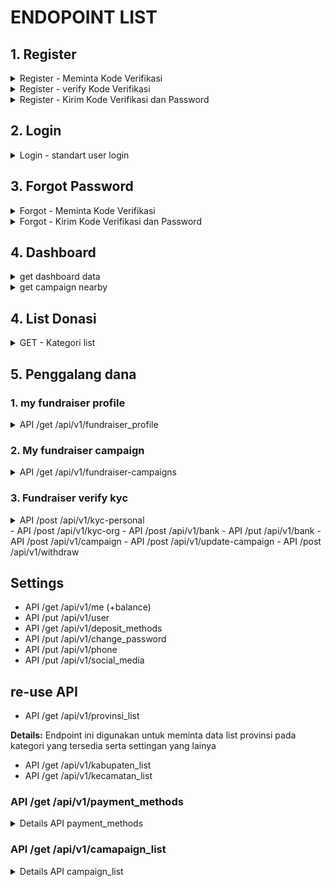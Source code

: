 # ENDOPOINT LIST

## 1. Register

<details>
<summary>Register - Meminta Kode Verifikasi</summary>

Details Register - Meminta Kode Verifikasi <br>
**Endpoint:** POST /api/register/request-verification-code

Endpoint ini digunakan untuk meminta kode verifikasi melalui nomor telepon yang telah diinpost oleh pengguna.

**Request Body:**

```json
{
  "phone_number": "081234567890"
}
```

**Response valid:**

```json
{
  "message": "Verification code has been sent to 081234567890"
}
```

**Response notvalid:**

```json
{
  "error": "Invalid phone number",
  "message": "The provided phone number is not valid."
}
```

  </details>

<details>
<summary>Register - verify Kode Verifikasi</summary>

**Endpoint:** POST /api/register-verify-code

Endpoint ini digunakan untuk memverifikasi kode yang dikirimkan ke nomor HP pengguna selama proses registrasi.

**Request Body:**

```json
{
  "phone_number": "081234567890",
  "verification_code": "123456"
}
```

**Response (Verifikasi Sukses):**

```json
{
  "message": "Verification code is valid"
}
```

**Response (Verifikasi Gagal - Kode Tidak Valid):**

```json
{
  "error": "Invalid code",
  "message": "The provided verification code is not valid."
}
```

  </details>

<details>
<summary>Register - Kirim Kode Verifikasi dan Password</summary>

**Endpoint:** POST /api/register/verify-and-set-password

Endpoint ini digunakan untuk mengirimkan kode verifikasi dan password pengguna untuk menyelesaikan proses registrasi.

**Request Body:**

```json
{
  "phone_number": "081234567890",
  "verification_code": "123456",
  "password": "password123",
}
```

**Response valid:**

```json
{
  "message": "Registration successful",
  "user_id": 1,
  "phone_number": "081234567890",
  "access_token": "eyJhbGciOiJIUzI1NiIsInR5cCI6IkpXVCJ9.eyJ1c2VyX2lkIjoxLCJwaG9uZV9udW1iZXIiOiIwODEyMzQ1Njc4OTAiLCJpYXQiOjE2MzA3MzQ1OTEsImV4cCI6MTYzMDc0NjE5MX0.LicdxVmqpwPxGydzz3oGnAgt5kNR-LNQp-4GH6LAD0I"
}
```

**Response invalid:**

```json
{
  "error": "Invalid password",
  "message": "The password must be at least 8 characters long and contain a combination of letters, numbers, and special characters."
}

```

</details>

## 2. Login

<details>
<summary>Login - standart user login</summary>

**Endpoint:** POST /api/login

Endpoint ini digunakan untuk melakukan proses login pengguna.

**Request Body:**

```json
{
  "phone_number": "081234567890",
  "password": "password123"
}
```

**Response (Login Sukses):**

```json
{
  "message": "Login successful",
  "token": "eyJhbGciOiJIUzI1NiIsInR5cCI6IkpXVCJ9.eyJ1c2VyX2lkIjoxMjM0NTY3ODkwLCJpYXQiOjE2MzE3MzQ3MjN9.6hv9BFmQ9VY_MVr2fnJ78InGutFc4g_7COgV4vT8G6k"
}
```

**Response (Login Gagal - Kombinasi Nomor HP dan Password Salah):**

```json
{
  "error": "Invalid credentials",
  "message": "The provided phone number and password combination is invalid."
}
```

  </details>

## 3. Forgot Password

<details>
<summary>Forgot - Meminta Kode Verifikasi</summary>

**Endpoint:** POST /api/register/request-forgot-code

Endpoint ini digunakan untuk meminta kode verifikasi melalui nomor telepon yang telah diinpost oleh pengguna.

**Request Body:**

```json
{
  "phone_number": "081234567890"
}
```

**Response valid:**

```json
{
  "message": "Verification code has been sent to 081234567890"
}
```

**Response notvalid:**

```json
{
  "error": "Invalid phone number",
  "message": "The provided phone number is not valid pr not registered"
}
```

  </details>
<details>
<summary>Forgot - Kirim Kode Verifikasi dan Password</summary>

**Endpoint:** POST /api/register/forgot-and-set-password

Endpoint ini digunakan untuk mengirimkan kode verifikasi dan password pengguna untuk menyelesaikan proses forgot password.

**Request Body:**

```json
{
  "phone_number": "081234567890",
  "verification_code": "123456",
  "password": "password123",
}
```

**Response valid:**

```json
{
  "message": "Registration successful",
  "user_id": 1,
  "phone_number": "081234567890",
  "access_token": "eyJhbGciOiJIUzI1NiIsInR5cCI6IkpXVCJ9.eyJ1c2VyX2lkIjoxLCJwaG9uZV9udW1iZXIiOiIwODEyMzQ1Njc4OTAiLCJpYXQiOjE2MzA3MzQ1OTEsImV4cCI6MTYzMDc0NjE5MX0.LicdxVmqpwPxGydzz3oGnAgt5kNR-LNQp-4GH6LAD0I"
}
```

**Response invalid:**

```json
{
  "error": "Invalid password",
  "message": "The password must be at least 8 characters long and contain a combination of letters, numbers, and special characters."
}

```

  </details>

## 4. Dashboard

<details>
<summary> get dashboard data</summary>

**Endpoint: GET /dashboard**

**Response:**

```json
{
  "banners": [
    {
      "image": "https://example.com/banner1.jpg",
      "donation_id": 2
    },
    {
      "image": "https://example.com/banner2.jpg",
      "donation_id": 3
    },
    {
      "image": "https://example.com/banner3.jpg",
      "donation_id": 23
    },
    {
      "image": "https://example.com/banner4.jpg",
      "donation_id": 12
    },
    {
      "image": "https://example.com/banner5.jpg",
      "donation_id": 4
    }
  ],
  "statistics": {
    "total_donations": 1500,
    "total_donatur": 500,
    "total_campaigns": 100
  },
  "urgentCampaigns": [
    {
      "title": "Campaign 3",
      "deadline": "2023-06-30",
      "tittle": "Bantu Tetangga, Bantu Saudara",
      "fundraiser_name": "Fundraiser 3",
      "fundraiser_status": "org",
      "fundraiser_id": 3,
      "donation_id": 1,
      "banners":["https://example.com/banner5.jpg","https://example.com/banner5.jpg","https://example.com/banner5.jpg","https://example.com/banner5.jpg"],
      "location":{
          "desa":"nama desa",
          "kecamatan":"nama kecamatan",
          "kota":"nama kota", // kabupaten
          "provinsi":"nama provinsi" // provinsi
      },
      "fundraiser_id": 4,
      "donation_id": 2,
      "total_donation_needed": 20000,
      "total_conation_received": 10000
    },
    {
      "title": "Campaign 4",
      "tittle": "Bantu Tetangga, Bantu Saudara",
      "deadline": "2023-07-10",
      "fundraiser_name": "Fundraiser 4",
      "fundraiser_status": "personal",   
      "banners":["https://example.com/banner5.jpg","https://example.com/banner5.jpg","https://example.com/banner5.jpg","https://example.com/banner5.jpg"],
      "location":{
          "desa":"nama desa",
          "kecamatan":"nama kecamatan",
          "kota":"nama kota", // kabupaten
          "provinsi":"nama provinsi" // provinsi
      },
      "fundraiser_id": 4,
      "donation_id": 2,
      "total_donation_needed": 20000,
      "total_conation_received": 10000
    }
  ],
  "testimonials": [
    {
      "donorName": "Donor 1",
      "donationAmount": 100,
      "comment": "Great campaign!",
      "donation_id":4
    },
    {
      "donorName": "Donor 2",
      "donationAmount": 50,
      "comment": "Happy to contribute!",
      "donation_id": 4
    }
  ],
  "news": [
    {
      "type": "campaign",
      "creator": "Fundraiser 4",
      "tittle": "Update Pendistribusian dana ",
      "content": "Campaign 1 has reached 50% of its donation target.",
      "link_id": 2
    },
    {
      "type": "news",
      "creator": "Admin",
      "tittle": "Bantu Tetangga, Bantu Saudara",
      "content": "dengan berdonasi ke tetangga kita bisa mendapatkan hikmah secara langsung yaitu ..... ",
      "link_id": 323
    }
  ]
}
```

  </details>

<details>
<summary> get campaign nearby</summary>

**Endpoint: POST /campaigns/nearby**

**Request Body:**

</details>

## 4. List Donasi

<details>
<summary>GET - Kategori list</summary>

**Endpoint:** GET /api/v1/category_list

Endpoint ini digunakan untuk meminta list kategori

**Response valid:**

```json
{
  "data": [
    [
      {
        "category": "pendidikan",
        "icon": "example link"
      },
      {
        "category": "social",
        "icon": "example link"
      },
      {
        "category": "agama",
        "icon": "example link"
      },
      {
        "category": "pondok",
        "icon": "example link"
      },
      {
        "category": "tahfidz",
        "icon": "example link"
      },
      {
        "category": "dhuafa",
        "icon": "example link"
      }
    ]
  ]
}
```

</details>

## 5. Penggalang dana

### 1. my fundraiser profile

<details>
<summary> API /get /api/v1/fundraiser_profile <br>
 </summary>

Endpoint digunakan untuk mendapatkan detail fundraiser profile details, bank account, social media, visi-misi dll.<br>
**Response valid:**

  ```json
    {
    "fundraiser_profile": {
      "user_id": 123,
      "profile_picture_url": "https://example.com/profile-picture.jpg",
      "vision_mission": "To help those in need",
      "background": "Experienced fundraiser",
      "verified": "personal",
      "bank_accounts": [
        {
          "payment_method_id": 1,
          "account_number": "1234567890",
          "account_name":"yayasan peduli sesama",
          "is_verified": true,

        },
        {
          "payment_method_id": 2,
          "account_number": "0987654321",
          "account_name":"yayasan peduli sesama",
          "is_verified": false,
        }
      ],
      "contacts": {
        "id": 1,
        "website": "https://example.com",
        "instagram": "example_instagram",
        "youtube": "example_youtube",
        "facebook": "example_facebook",
        "twitter": "example_twitter"
      },
      "kyc_personal":{
      {
        "full_name": "John Doe",
        "id_number": "1234567890",
        "address": "123 Main Street, City",
        "photo_id_front": "https://example.com/photo-id-front.jpg",
        "photo_id_back": "https://example.com/photo-id-back.jpg",
        "selfie_photo": "https://example.com/selfie-photo.jpg",
        "verification_status": "pending",
      },
      "kyc_personal":{
      {
        "full_name": "John Doe",
        "id_number": "1234567890",
        "address": "123 Main Street, City",
        "photo_id_front": "https://example.com/photo-id-front.jpg",
        "photo_id_back": "https://example.com/photo-id-back.jpg",
        "selfie_photo": "https://example.com/selfie-photo.jpg",
        "verification_status": "pending",
      }

      }
    }
  }

  ```

**Detail Field response**:

- `verified`: status user bisa berupa "not_verified", "personal", "org"
- `payment_method_id`: merujuk pada id payment methods yang tersedia, bisa di check di re-use api

</details>

### 2. My fundraiser campaign

<details>
<summary>API /get /api/v1/fundraiser-campaigns
 </summary>

   Endpoint digunakan untuk mendapatkan list fundraiser campigns.<br>
  **Response valid:**

```json
{
  "campaign": [
    {
      "title": "Campaign 3",
      "deadline": "2023-06-30",
      "tittle": "Bantu Tetangga, Bantu Saudara",
      "fundraiser_name": "Fundraiser 3",
      "fundraiser_status": "org",
      "fundraiser_id": 3,
      "donation_id": 1,
      "banners": [
        "https://example.com/banner5.jpg",
        "https://example.com/banner5.jpg",
        "https://example.com/banner5.jpg",
        "https://example.com/banner5.jpg"
      ],
      "location": {
        "desa": "nama desa",
        "kecamatan": "nama kecamatan",
        "kota": "nama kota", // kabupaten
        "provinsi": "nama provinsi" // provinsi
      },
      "fundraiser_id": 4,
      "donation_id": 2,
      "total_donation_needed": 20000,
      "total_conation_received": 10000
    },
    {
      "title": "Campaign 4",
      "tittle": "Bantu Tetangga, Bantu Saudara",
      "deadline": "2023-07-10",
      "fundraiser_name": "Fundraiser 4",
      "fundraiser_status": "personal",
      "banners": [
        "https://example.com/banner5.jpg",
        "https://example.com/banner5.jpg",
        "https://example.com/banner5.jpg",
        "https://example.com/banner5.jpg"
      ],
      "location": {
        "desa": "nama desa",
        "kecamatan": "nama kecamatan",
        "kota": "nama kota", // kabupaten
        "provinsi": "nama provinsi" // provinsi
      },
      "fundraiser_id": 4,
      "donation_id": 2,
      "total_donation_needed": 20000,
      "total_conation_received": 10000
    }
  ]
}
```

</details>

### 3. Fundraiser verify kyc

<details>
<summary>API /post /api/v1/kyc-personal
</summary>

**Details:**
  Endpoint ini digunakan untuk memverifikasi data KYC fundraiser

**Request Body:**

```json
{
  "": "081234567890"
}
```

**Response valid:**

```json
{
  "message": "Verification code has been sent to 081234567890"
}
```

**Response notvalid:**

```json
{
  "error": "Invalid phone number",
  "message": "The provided phone number is not valid."
}
```


</details>
- API /post /api/v1/kyc-org
- API /post /api/v1/bank
- API /put /api/v1/bank
- API /post /api/v1/campaign
- API /post /api/v1/update-campaign
- API /post /api/v1/withdraw

## Settings

- API /get /api/v1/me  (+balance)
- API /put /api/v1/user
- API /get /api/v1/deposit_methods
- API /put /api/v1/change_password
- API /put /api/v1/phone
- API /put /api/v1/social_media

## re-use API

- API /get /api/v1/provinsi_list<br>

**Details:**
  Endpoint ini digunakan untuk meminta data list provinsi pada kategori yang tersedia serta settingan yang lainya

- API /get /api/v1/kabupaten_list<br>
- API /get /api/v1/kecamatan_list<br>

### API /get /api/v1/payment_methods

<details>
<summary> Details API payment_methods</summary>

**Details:**
  Endpoint ini digunakan untuk meminta payment mothods yang tersedia

  **Response valid:**

  ```json
{
  "data": [
    {
      "id": 1,
      "method_code": "bank1",
      "method_type": "bank",
      "minimum_deposit": 1000.00,
      "minimum_withdrawal": 500.00,
      "enable_deposit": true,
      "enable_withdrawal": true,
      "url_logo": "https://example.com/bank1-logo.png"
    },
    {
      "id": 2,
      "method_code": "ewallet1",
      "method_type": "e-wallet",
      "minimum_deposit": 500.00,
      "minimum_withdrawal": 100.00,
      "enable_deposit": true,
      "enable_withdrawal": true,
      "url_logo": "https://example.com/ewallet1-logo.png"
    },
    {
      "id": 3,
      "method_code": "bank2",
      "method_type": "bank",
      "minimum_deposit": 2000.00,
      "minimum_withdrawal": 1000.00,
      "enable_deposit": true,
      "enable_withdrawal": true,
      "url_logo": "https://example.com/bank2-logo.png"
    },
    {
      "id": 4,
      "method_code": "ewallet2",
      "method_type": "e-wallet",
      "minimum_deposit": 100.00,
      "minimum_withdrawal": 50.00,
      "enable_deposit": true,
      "enable_withdrawal": true,
      "url_logo": "https://example.com/ewallet2-logo.png"
    }
  ]
}
  ```

</details>

### API /get /api/v1/camapaign_list

<details>
<summary>Details API campaign_list</summary>

**Details:**
  Endpoint ini digunakan untuk meminta data campaign berdasarkan filter yang diminita users

**Endpoint:**

  ```json
  GET /api/campaign_list?category=pendidikan,tahfidz&deadline=true&fundraiser=org&minimum=1000000&maximum=10000000000&kabupaten=semarang
  ```

**Detail Field params**:

- `category`: dipakai untuk kategori berupa array yang diformat dengan koma
- `deadline`: parameter true/false dimana jika true maka akan muncul data campaign yang hampir selesai.
- `fundraiser`: status fundraiser bisa org/personal.
- `minimum`: filter berdasarkan minimal `total_donation_needed` dalam campaign
- `maximum`: filter berdasarkan maximum `total_donation_needed` dalam campaign
- `provinsi`: filter berdasarkan maximum `total_donation_needed` dalam campaign
- `kabupaten`: filter berdasarkan maximum `total_donation_needed` dalam campaign
- `kecamatan`: filter berdasarkan maximum `total_donation_needed` dalam campaign
- `desa`: filter berdasarkan maximum `total_donation_needed` dalam campaign

  Endpoint ini digunakan untuk meminta data berdasarkan pada kategori yang tersedia serta settingan yang lainya

  **Response valid:**

  ```json
    {
        "data": {
            "campaign": [
                {
                    "title": "Campaign 3",
                    "deadline": "2023-06-30",
                    "tittle": "Bantu Tetangga, Bantu Saudara",
                    "fundraiser_name": "Fundraiser 3",
                    "fundraiser_status": "org",
                    "fundraiser_id": 3,
                    "donation_id": 1,
                    "banners": [
                      "https://example.com/banner5.jpg",
                        "https://example.com/banner5.jpg",
                        "https://example.com/banner5.jpg",
                        "https://example.com/banner5.jpg"
                    ],
                    "location": {
                      "desa": "nama desa",
                        "kecamatan": "nama kecamatan",
                        "kota": "nama kota", // kabupaten
                        "provinsi": "nama provinsi" // provinsi
                    },
                    "fundraiser_id": 4,
                    "donation_id": 2,
                    "total_donation_needed": 20000,
                    "total_conation_received": 10000
                },
                {
                  "title": "Campaign 4",
                    "tittle": "Bantu Tetangga, Bantu Saudara",
                    "deadline": "2023-07-10",
                    "fundraiser_name": "Fundraiser 4",
                    "fundraiser_status": "personal",
                    "banners": [
                      "https://example.com/banner5.jpg", 
                        "https://example.com/banner5.jpg",
                        "https://example.com/banner5.jpg",
                        "https://example.com/banner5.jpg"
                    ],
                    "location": {
                      "desa": "nama desa",
                        "kecamatan": "nama kecamatan",
                        "kota": "nama kota", // kabupaten
                        "provinsi": "nama provinsi" // provinsi
                    },
                    "fundraiser_id": 4,
                    "donation_id": 2,
                    "total_donation_needed": 20000,
                    "total_conation_received": 10000
                }
            ],
            "nearby_campaign": [
              {
                "title": "Campaign 3",
                    "deadline": "2023-06-30",
                    "tittle": "Bantu Tetangga, Bantu Saudara",
                    "fundraiser_name": "Fundraiser 3",
                    "fundraiser_status": "org",
                    "fundraiser_id": 3,
                    "donation_id": 1,
                    "banners": [
                        "https://example.com/banner5.jpg",
                        "https://example.com/banner5.jpg",
                        "https://example.com/banner5.jpg",
                        "https://example.com/banner5.jpg"
                    ],
                    "location": {
                      "desa": "nama desa",
                        "kecamatan": "nama kecamatan",
                        "kota": "nama kota", // kabupaten
                        "provinsi": "nama provinsi" // provinsi
                    },
                    "fundraiser_id": 4,
                    "donation_id": 2,
                    "total_donation_needed": 20000,
                    "total_conation_received": 10000
                },
                {
                  "title": "Campaign 4",
                    "tittle": "Bantu Tetangga, Bantu Saudara",
                    "deadline": "2023-07-10",
                    "fundraiser_name": "Fundraiser 4",
                    "fundraiser_status": "personal",
                    "banners": [
                      "https://example.com/banner5.jpg",
                        "https://example.com/banner5.jpg",
                        "https://example.com/banner5.jpg",
                        "https://example.com/banner5.jpg"
                    ],
                    "location": {
                      "desa": "nama desa",
                        "kecamatan": "nama kecamatan",
                        "kota": "nama kota", // kabupaten
                        "provinsi": "nama provinsi" // provinsi
                    },
                    "fundraiser_id": 4,
                    "donation_id": 2,
                    "total_donation_needed": 20000,
                    "total_conation_received": 10000
                }
            ]
        }
    }  
  ```

- `nearby_campaign`: merupakan response yang muncul jika user memilih lokasi, nearby campaign merupakan daerah yang masih dalam 1 kecamatan atau kabupaten atau provinsi

</details>

